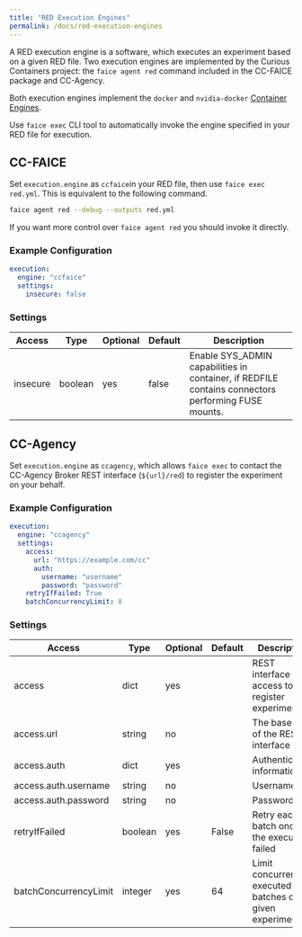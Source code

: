 ```yaml
---
title: "RED Execution Engines"
permalink: /docs/red-execution-engines
---
```


A RED execution engine is a software, which executes an experiment based on a given RED file. Two execution engines are
implemented by the Curious Containers project: the `faice agent red` command included in the CC-FAICE package and
CC-Agency.

Both execution engines implement the `docker` and `nvidia-docker` [Container Engines](/docs/red-container-engines).

Use `faice exec` CLI tool to automatically invoke the engine specified in your RED file for execution.


## CC-FAICE

Set `execution.engine` as `ccfaice`in your RED file, then use `faice exec red.yml`. This is equivalent to the following
command.

```bash
faice agent red --debug --outputs red.yml
```

If you want more control over `faice agent red` you should invoke it directly.


### Example Configuration

```yaml
execution:
  engine: "ccfaice"
  settings:
    insecure: false
```


### Settings

| Access | Type | Optional | Default | Description |
| --- | --- | --- | --- | --- |
| insecure | boolean | yes | false | Enable SYS_ADMIN capabilities in container, if REDFILE contains connectors performing FUSE mounts. |


## CC-Agency

Set `execution.engine` as `ccagency`, which allows `faice exec` to contact the CC-Agency Broker REST interface
(`${url}/red`) to register the experiment on your behalf.


### Example Configuration

```yaml
execution:
  engine: "ccagency"
  settings:
    access:
      url: "https://example.com/cc"
      auth:
        username: "username"
        password: "password"
    retryIfFailed: True
    batchConcurrencyLimit: 8
```


### Settings

| Access | Type | Optional | Default | Description |
| --- | --- | --- | --- | --- |
| access | dict | yes | | REST interface access to register experiment |
| access.url | string | no | | The base URL of the REST interface |
| access.auth | dict | yes | | Authentication information |
| access.auth.username | string | no | | Username |
| access.auth.password | string | no | | Password |
| retryIfFailed | boolean | yes | False | Retry each batch once if the execution failed |
| batchConcurrencyLimit | integer | yes | 64 | Limit concurrently executed batches of given experiment |
